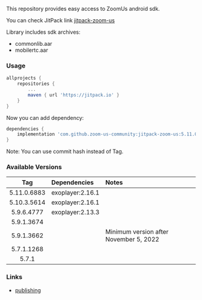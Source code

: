 This repository provides easy access to ZoomUs android sdk.

You can check JitPack link [jitpack-zoom-us](https://jitpack.io/#zoom-us-community/jitpack-zoom-us)

Library includes sdk archives:
- commonlib.aar
- mobilertc.aar

### Usage

```gradle
allprojects {
    repositories {
        ...
        maven { url 'https://jitpack.io' }
    }
}
```

Now you can add dependency:
```gradle
dependencies {
    implementation 'com.github.zoom-us-community:jitpack-zoom-us:5.11.0.6883'
}
```

Note: You can use commit hash instead of Tag.


### Available Versions

| Tag           | Dependencies      | Notes                                                                    | 
| :-----------: |:------------      | :----------------------------------------------------------------------  |
| 5.11.0.6883   | exoplayer:2.16.1  |                                                                          |
| 5.10.3.5614   | exoplayer:2.16.1  |                                                                          |
| 5.9.6.4777    | exoplayer:2.13.3  |                                                                          |
| 5.9.1.3674    |                   |                                                                          |
| 5.9.1.3662    |                   | Minimum version after November 5, 2022                                   |
| 5.7.1.1268    |                   |                                                                          |
| 5.7.1         |                   |                                                                          |

### Links
- [publishing](./docs/DEV.md)
